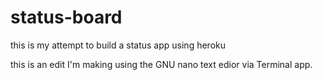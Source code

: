 status-board
============

this is my attempt to build a status app using heroku

this is an edit I'm making using the GNU nano text edior via Terminal app.

